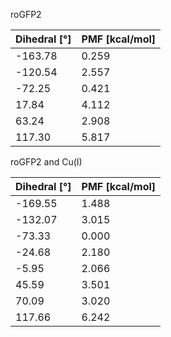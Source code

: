 roGFP2

| Dihedral [°] | PMF [kcal/mol] |
|-----------|-----------|
| -163.78 | 0.259 |
| -120.54 | 2.557 |
| -72.25 | 0.421 |
| 17.84 | 4.112 |
| 63.24 | 2.908 |
| 117.30 | 5.817 |

roGFP2 and Cu(I)

| Dihedral [°] | PMF [kcal/mol] |
|-----------|-----------|
| -169.55 | 1.488 |
| -132.07 | 3.015 |
| -73.33 | 0.000 |
| -24.68 | 2.180 |
| -5.95 | 2.066 |
| 45.59 | 3.501 |
| 70.09 | 3.020 |
| 117.66 | 6.242 |
